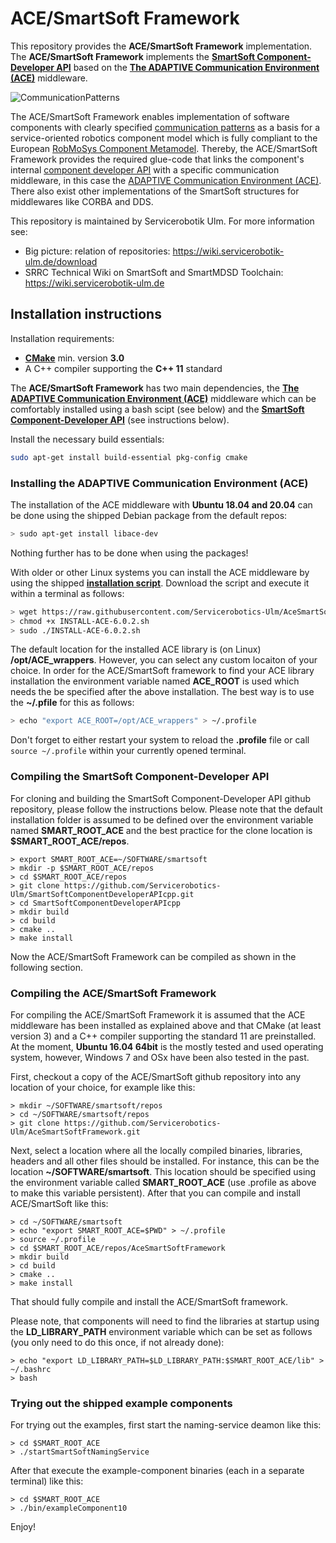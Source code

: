 # ACE/SmartSoft Framework

This repository provides the **ACE/SmartSoft Framework** implementation. The **ACE/SmartSoft Framework** implements the [**SmartSoft Component-Developer API**](https://github.com/Servicerobotics-Ulm/SmartSoftComponentDeveloperAPIcpp) based on the [**The ADAPTIVE Communication Environment (ACE)**](http://www.cs.wustl.edu/~schmidt/ACE.html) middleware.

![CommunicationPatterns](http://www.servicerobotik-ulm.de/drupal/sites/default/files/inner-outer.png)

The ACE/SmartSoft Framework enables implementation of software components with clearly specified [communication patterns](http://robmosys.eu/wiki/modeling:metamodels:commpattern) as a basis for a service-oriented robotics component model which is fully compliant to the European [RobMoSys Component Metamodel](http://robmosys.eu/wiki/modeling:metamodels:component). Thereby, the ACE/SmartSoft Framework provides the required glue-code that links the component's internal [component developer API](https://github.com/Servicerobotics-Ulm/SmartSoftComponentDeveloperAPIcpp) with a specific communication middleware, in this case the [ADAPTIVE Communication Environment (ACE)](http://www.cs.wustl.edu/~schmidt/ACE.html). There also exist other implementations of the SmartSoft structures for middlewares like CORBA and DDS.

This repository is maintained by Servicerobotik Ulm. For more information see:

* Big picture: relation of repositories: https://wiki.servicerobotik-ulm.de/download
* SRRC Technical Wiki on SmartSoft and SmartMDSD Toolchain: https://wiki.servicerobotik-ulm.de

## Installation instructions

Installation requirements:

  * [**CMake**](https://cmake.org/) min. version **3.0**
  * A C++ compiler supporting the **C++ 11** standard

The **ACE/SmartSoft Framework** has two main dependencies, the [**The ADAPTIVE Communication Environment (ACE)**](http://www.cs.wustl.edu/~schmidt/ACE.html) middleware which can be comfortably installed using a bash scipt (see below) and the [**SmartSoft Component-Developer API**](https://github.com/Servicerobotics-Ulm/SmartSoftComponentDeveloperAPIcpp) (see instructions below).

Install the necessary build essentials:
```bash
sudo apt-get install build-essential pkg-config cmake
```

### Installing the ADAPTIVE Communication Environment (ACE)

The installation of the ACE middleware with **Ubuntu 18.04 and 20.04** can be done using the shipped Debian package from the default repos:

```bash
> sudo apt-get install libace-dev
```
Nothing further has to be done when using the packages!



With older or other Linux systems you can install the ACE middleware by using the shipped [**installation script**](https://github.com/Servicerobotics-Ulm/AceSmartSoftFramework/blob/master/INSTALL-ACE-6.0.2.sh). Download the script and execute it within a terminal as follows:

```bash
> wget https://raw.githubusercontent.com/Servicerobotics-Ulm/AceSmartSoftFramework/master/INSTALL-ACE-6.0.2.sh
> chmod +x INSTALL-ACE-6.0.2.sh
> sudo ./INSTALL-ACE-6.0.2.sh
```
The default location for the installed ACE library is (on Linux) **/opt/ACE_wrappers**. However, you can select any custom locaiton of your choice. In order for the ACE/SmartSoft framework to find your ACE library installation the environment variable named **ACE_ROOT** is used which needs the be specified after the above installation. The best way is to use the **~/.pfile** for this as follows:

```bash
> echo "export ACE_ROOT=/opt/ACE_wrappers" > ~/.profile
```
Don't forget to either restart your system to reload the **.profile** file or call `source ~/.profile` within your currently opened terminal.

### Compiling the SmartSoft Component-Developer API

For cloning and building the SmartSoft Component-Developer API github repository, please follow the instructions below. Please note that the default installation folder is assumed to be defined over the environment variable named **SMART_ROOT_ACE** and the best practice for the clone location is **$SMART_ROOT_ACE/repos**.

```
> export SMART_ROOT_ACE=~/SOFTWARE/smartsoft
> mkdir -p $SMART_ROOT_ACE/repos
> cd $SMART_ROOT_ACE/repos
> git clone https://github.com/Servicerobotics-Ulm/SmartSoftComponentDeveloperAPIcpp.git
> cd SmartSoftComponentDeveloperAPIcpp
> mkdir build
> cd build
> cmake ..
> make install
```

Now the ACE/SmartSoft Framework can be compiled as shown in the following section.

### Compiling the ACE/SmartSoft Framework

For compiling the ACE/SmartSoft Framework it is assumed that the ACE middleware has been installed as explained above and that CMake (at least version 3) and a C++ compiler supporting the standard 11 are preinstalled. At the moment, **Ubuntu 16.04 64bit** is the mostly tested and used operating system, however, Windows 7 and OSx have been also tested in the past.

First, checkout a copy of the ACE/SmartSoft github repository into any location of your choice, for example like this:

```
> mkdir ~/SOFTWARE/smartsoft/repos
> cd ~/SOFTWARE/smartsoft/repos
> git clone https://github.com/Servicerobotics-Ulm/AceSmartSoftFramework.git
```

Next, select a location where all the locally compiled binaries, libraries, headers and all other files should be installed. For instance, this can be the location **~/SOFTWARE/smartsoft**. This location should be specified using the environment variable called **SMART_ROOT_ACE** (use .profile as above to make this variable persistent). After that you can compile and install ACE/SmartSoft like this:

```
> cd ~/SOFTWARE/smartsoft
> echo "export SMART_ROOT_ACE=$PWD" > ~/.profile
> source ~/.profile
> cd $SMART_ROOT_ACE/repos/AceSmartSoftFramework
> mkdir build
> cd build
> cmake ..
> make install
```

That should fully compile and install the ACE/SmartSoft framework.

Please note, that components will need to find the libraries at startup using the **LD_LIBRARY_PATH** environment variable which can be set as follows (you only need to do this once, if not already done):

```
> echo "export LD_LIBRARY_PATH=$LD_LIBRARY_PATH:$SMART_ROOT_ACE/lib" > ~/.bashrc
> bash
```

### Trying out the shipped example components

For trying out the examples, first start the naming-service deamon like this:

```
> cd $SMART_ROOT_ACE
> ./startSmartSoftNamingService
```

After that execute the example-component binaries (each in a separate terminal) like this:

```
> cd $SMART_ROOT_ACE
> ./bin/exampleComponent10
```

Enjoy!
